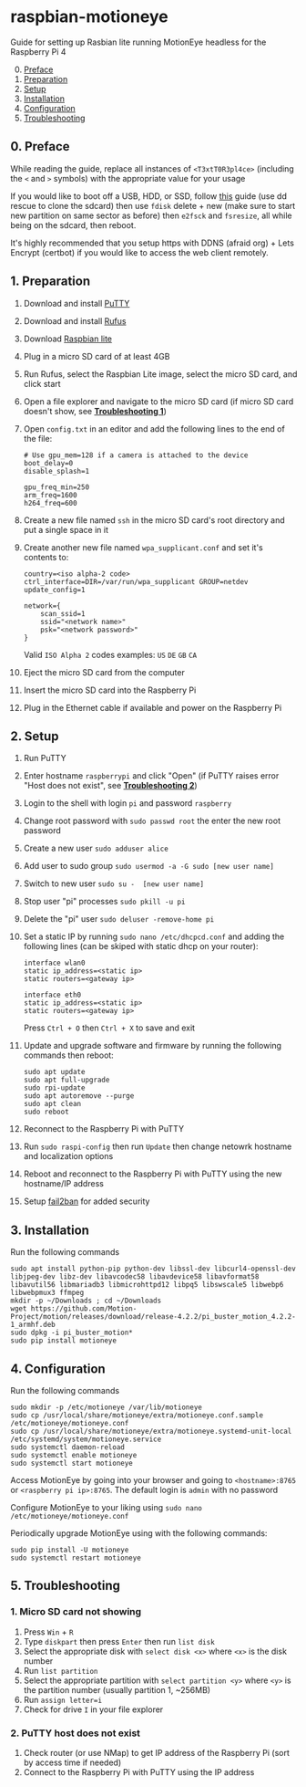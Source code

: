 # raspbian-motioneye
Guide for setting up Rasbian lite running MotionEye headless for the Raspberry Pi 4

0. [Preface](#0-preface)
1. [Preparation](#1-preparation)
2. [Setup](#2-setup)
3. [Installation](#3-installation)
4. [Configuration](#4-configuration)
5. [Troubleshooting](#5-troubleshooting)

## 0. Preface

While reading the guide, replace all instances of `<T3xtT0R3pl4ce>` (including the `<` and `>` symbols) with the appropriate value for your usage

If you would like to boot off a USB, HDD, or SSD, follow [this](https://www.tomshardware.com/how-to/boot-raspberry-pi-4-usb) guide (use dd rescue to clone the sdcard) then use `fdisk` delete + new (make sure to start new partition on same sector as before) then `e2fsck` and `fsresize`, all while being on the sdcard, then reboot.

It's highly recommended that you setup https with DDNS (afraid org) + Lets Encrypt (certbot) if you would like to access the web client remotely.

## 1. Preparation  

1. Download and install [PuTTY](https://www.PuTTY.org/)
2. Download and install [Rufus](https://rufus.ie/)
3. Download [Raspbian lite](https://www.raspberrypi.org/downloads/raspbian/)
4. Plug in a micro SD card of at least 4GB
5. Run Rufus, select the Raspbian Lite image, select the micro SD card, and click start
6. Open a file explorer and navigate to the micro SD card (if micro SD card doesn't show, see [**Troubleshooting 1**](#1-micro-sd-card-not-showing))
7. Open `config.txt` in an editor and add the following lines to the end of the file:  

	```
	# Use gpu_mem=128 if a camera is attached to the device
	boot_delay=0
	disable_splash=1
	
	gpu_freq_min=250
	arm_freq=1600
	h264_freq=600
	```  
8. Create a new file named `ssh` in the micro SD card's root directory and put a single space in it
9. Create another new file named `wpa_supplicant.conf` and set it's contents to:

	```
	country=<iso alpha-2 code>
	ctrl_interface=DIR=/var/run/wpa_supplicant GROUP=netdev
	update_config=1

	network={
		scan_ssid=1
		ssid="<network name>"
		psk="<network password>"
	}
	```
	Valid `ISO Alpha 2` codes examples: `US` `DE` `GB` `CA`
10. Eject the micro SD card from the computer
11. Insert the micro SD card into the Raspberry Pi
12. Plug in the Ethernet cable if available and power on the Raspberry Pi

## 2. Setup
1. Run PuTTY
2. Enter hostname `raspberrypi` and click "Open" (if PuTTY raises error "Host does not exist", see [**Troubleshooting 2**](#2-PuTTY-host-does-not-exist))
3. Login to the shell with login `pi` and password `raspberry`
4. Change root password with `sudo passwd root` the enter the new root password
5. Create a new user `sudo adduser alice`
6. Add user to sudo group `sudo usermod -a -G sudo [new user name]`
7. Switch to new user `sudo su -  [new user name]`
8. Stop user "pi" processes `sudo pkill -u pi`
9. Delete the "pi" user `sudo deluser -remove-home pi`
10. Set a static IP by running `sudo nano /etc/dhcpcd.conf` and adding the following lines (can be skiped with static dhcp on your router):

	```
	interface wlan0
	static ip_address=<static ip>
	static routers=<gateway ip>
	
	interface eth0
	static ip_address=<static ip>
	static routers=<gateway ip>
	```
	Press `Ctrl + O` then `Ctrl + X` to save and exit
11. Update and upgrade software and firmware by running the following commands then reboot:

	```
	sudo apt update
	sudo apt full-upgrade
	sudo rpi-update
	sudo apt autoremove --purge
	sudo apt clean
	sudo reboot
	```
12. Reconnect to the Raspberry Pi with PuTTY
13. Run `sudo raspi-config` then run `Update` then change netowrk hostname and localization options
14. Reboot and reconnect to the Raspberry Pi with PuTTY using the new hostname/IP address
15. Setup [fail2ban](https://pimylifeup.com/raspberry-pi-fail2ban/) for added security

## 3. Installation
Run the following commands  

```
sudo apt install python-pip python-dev libssl-dev libcurl4-openssl-dev libjpeg-dev libz-dev libavcodec58 libavdevice58 libavformat58 libavutil56 libmariadb3 libmicrohttpd12 libpq5 libswscale5 libwebp6 libwebpmux3 ffmpeg
mkdir -p ~/Downloads ; cd ~/Downloads
wget https://github.com/Motion-Project/motion/releases/download/release-4.2.2/pi_buster_motion_4.2.2-1_armhf.deb
sudo dpkg -i pi_buster_motion*
sudo pip install motioneye
```

## 4. Configuration
Run the following commands

```
sudo mkdir -p /etc/motioneye /var/lib/motioneye
sudo cp /usr/local/share/motioneye/extra/motioneye.conf.sample /etc/motioneye/motioneye.conf
sudo cp /usr/local/share/motioneye/extra/motioneye.systemd-unit-local /etc/systemd/system/motioneye.service
sudo systemctl daemon-reload
sudo systemctl enable motioneye
sudo systemctl start motioneye
```

Access MotionEye by going into your browser and going to `<hostname>:8765` or `<raspberry pi ip>:8765`. The default login is `admin` with no password

Configure MotionEye to your liking using `sudo nano /etc/motioneye/motioneye.conf`

Periodically upgrade MotionEye using with the following commands:
 
```
sudo pip install -U motioneye
sudo systemctl restart motioneye
```

## 5. Troubleshooting
### 1. Micro SD card not showing
1. Press `Win` + `R`
2. Type `diskpart` then press `Enter` then run `list disk`
3. Select the appropriate disk with `select disk <x>` where `<x>` is the disk number
4. Run `list partition`
5. Select the appropriate partition with `select partition <y>` where `<y>` is the partition number (usually partition 1, ~256MB)
6. Run `assign letter=i`
7. Check for drive `I` in your file explorer

### 2. PuTTY host does not exist
1. Check router (or use NMap) to get IP address of the Raspberry Pi (sort by access time if needed)
2. Connect to the Raspberry Pi with PuTTY using the IP address
